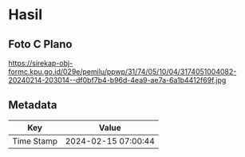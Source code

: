 # Hasil

## Foto C Plano

https://sirekap-obj-formc.kpu.go.id/029e/pemilu/ppwp/31/74/05/10/04/3174051004082-20240214-203014--df0bf7b4-b96d-4ea9-ae7a-6a1b4412f69f.jpg


## Metadata

| Key        | Value               |
| ---------- | ------------------- |
| Time Stamp | 2024-02-15 07:00:44 |



